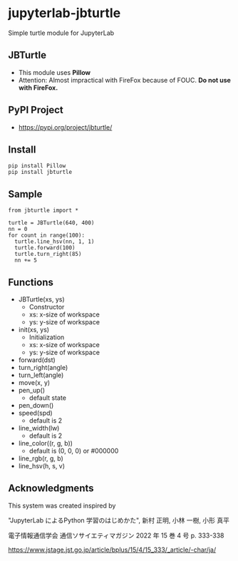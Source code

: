 # jupyterlab-jbturtle
Simple turtle module for JupyterLab

## JBTurtle
* This module uses **Pillow**
* Attention: Almost impractical with FireFox because of FOUC. **Do not use with FireFox.**

## PyPI Project
* https://pypi.org/project/jbturtle/

## Install
```
pip install Pillow
pip install jbturtle
``` 
## Sample
```
from jbturtle import *

turtle = JBTurtle(640, 400)
nn = 0
for count in range(100):
  turtle.line_hsv(nn, 1, 1)
  turtle.forward(100)
  turtle.turn_right(85)
  nn += 5
```
## Functions
* JBTurtle(xs, ys)
  * Constructor
  * xs: x-size of workspace
  * ys: y-size of workspace
* init(xs, ys)
  * Initialization
  * xs: x-size of workspace
  * ys: y-size of workspace
* forward(dst)
* turn_right(angle)
* turn_left(angle)
* move(x, y)
* pen_up()
  * default state
* pen_down()       
* speed(spd)
  * default is 2
* line_width(lw)
  * default is 2
* line_color((r, g, b))
  * default is (0, 0, 0) or #000000
* line_rgb(r, g, b)
* line_hsv(h, s, v)

## Acknowledgments
This system was created inspired by

"JupyterLab によるPython 学習のはじめかた", 
新村 正明, 小林 一樹, 小形 真平

電子情報通信学会 通信ソサイエティマガジン 2022 年 15 巻 4 号 p. 333-338

https://www.jstage.jst.go.jp/article/bplus/15/4/15_333/_article/-char/ja/
